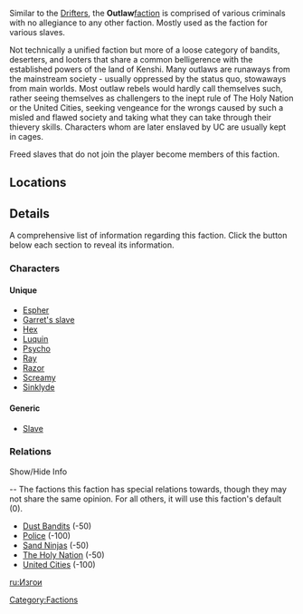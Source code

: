 Similar to the [Drifters](Drifters.md "wikilink"), the
**Outlaw**[faction](Factions.md "wikilink") is comprised of various
criminals with no allegiance to any other faction. Mostly used as the
faction for various slaves.

Not technically a unified faction but more of a loose category of
bandits, deserters, and looters that share a common belligerence with
the established powers of the land of Kenshi. Many outlaws are runaways
from the mainstream society - usually oppressed by the status quo,
stowaways from main worlds. Most outlaw rebels would hardly call
themselves such, rather seeing themselves as challengers to the inept
rule of The Holy Nation or the United Cities, seeking vengeance for the
wrongs caused by such a misled and flawed society and taking what they
can take through their thievery skills. Characters whom are later
enslaved by UC are usually kept in cages.

Freed slaves that do not join the player become members of this faction.

## Locations

## Details

A comprehensive list of information regarding this faction. Click the
button below each section to reveal its information.

### Characters

#### Unique

- [Espher](Espher.md "wikilink")
- [Garret's slave](Garret's_slave.md "wikilink")
- [Hex](Hex.md "wikilink")
- [Luquin](Luquin.md "wikilink")
- [Psycho](Psycho.md "wikilink")
- [Ray](Ray.md "wikilink")
- [Razor](Razor.md "wikilink")
- [Screamy](Screamy.md "wikilink")
- [Sinklyde](Sinklyde.md "wikilink")

#### Generic

- [Slave](Slave.md "wikilink")

### Relations

<div class="mw-customtoggle-Relation wikia-menu-button">

Show/Hide Info

</div>

-- The factions this faction has special relations towards, though they
may not share the same opinion. For all others, it will use this
faction's default (0).

<div class="mw-collapsible mw-collapsed" id="mw-customcollapsible-Relation">

- [Dust Bandits](Dust_Bandits.md "wikilink") (-50)
- [Police](Police "wikilink") (-100)
- [Sand Ninjas](Sand_Ninjas.md "wikilink") (-50)
- [The Holy Nation](03%20-%20Projects%20&%20Wikis/Kenshi/Kenshi%20Wiki/Kenshi%20Wiki%20Template/The_Holy_Nation.md "wikilink") (-50)
- [United Cities](03%20-%20Projects%20&%20Wikis/Kenshi/Kenshi%20Wiki/Kenshi%20Wiki%20Template/United_Cities.md "wikilink") (-100)

</div>

[ru:Изгои](ru:Изгои "wikilink")

[Category:Factions](Category:Factions "wikilink")